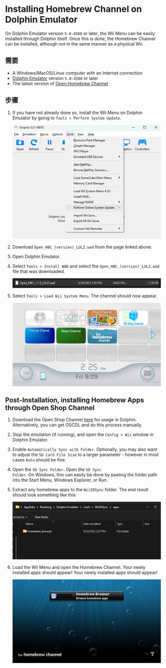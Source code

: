 # Installing Homebrew Channel on Dolphin Emulator

On Dolphin Emulator version `5.0-4588` or later, the Wii Menu can be easily installed through Dolphin itself. Once this is done, the Homebrew Channel can be installed, although not in the same manner as a physical Wii.

## 需要

- A Windows/MacOS/Linux computer with an Internet connection
- [Dolphin Emulator](https://dolphin-emu.org/download/) version `5.0-4588` or later
- The latest version of [Open Homebrew Channel](https://github.com/Wii-Mini-Hacking/hbc/releases)

## 步骤

1. If you have not already done so, install the Wii Menu on Dolphin Emulator by going to `Tools > Perform System Update`.

   ![](/images/homebrew-dolphin/system-update.png)

2. Download `Open_HBC_(version)_LULZ.wad` from the page linked above.

3. Open Dolphin Emulator.

4. Select `Tools > Install WAD` and select the `Open_HBC_(version)_LULZ.wad` file that was downloaded.

   ![](/images/homebrew-dolphin/ohbc-file.png)

5. Select `Tools > Load Wii System Menu`. The channel should now appear.

   ![](/images/homebrew-dolphin/hbc-installed.png)

## Post-Installation, installing Homebrew Apps through Open Shop Channel

1. Download the Open Shop Channel [here](https://oscwii.org/library/app/homebrew_browser) for usage in Dolphin. Alternatively, you can get OSCDL and do this process manually.

2. Stop the emulation (if running), and open the `Config > Wii` window in Dolphin Emulator.

3. Enable `Automatically Sync with Folder`. Optionally, you may also want to adjust the `SD Card File Size` to a larger parameter - however in most cases `Auto` should be fine.

4. Open the `SD Sync Folder`. Open the <code>SD Sync Folder</code>. On Windows, this can easily be done by pasting the folder path into the Start Menu, Windows Explorer, or Run.

5. Extract any homebrew apps to the `WiiSDSync` folder. The end result should look something like this:

   ![](/images/homebrew-dolphin/apps-folder.png)

6. Load the Wii Menu and open the Homebrew Channel. Your newly installed apps should appear! Your newly installed apps should appear!

   ![](/images/homebrew-dolphin/hbc-apps.png)
